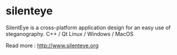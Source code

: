 silenteye
=========

SilentEye is a cross-platform application design for an easy use of steganography.
C++ / Qt
Linux / Windows / MacOS

Read more : http://www.silenteye.org
